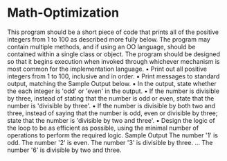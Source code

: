 # Math-Optimization
This program should be a short piece of code that prints all of the positive integers from 1 to 100 as described more fully below. The program may contain multiple methods, and if using an OO language, should be contained within a single class or object. The program should be designed so that it begins execution when invoked through whichever mechanism is most common for the implementation language. ▪ Print out all positive integers from 1 to 100, inclusive and in order. ▪ Print messages to standard output, matching the Sample Output below. ▪ In the output, state whether the each integer is 'odd' or 'even' in the output. ▪ If the number is divisible by three, instead of stating that the number is odd or even, state that the number is 'divisible by three'. ▪ If the number is divisible by both two and three, instead of saying that the number is odd, even or divisible by three; state that the number is 'divisible by two and three'. ▪ Design the logic of the loop to be as efficient as possible, using the minimal number of operations to perform the required logic. Sample Output The number '1' is odd. The number '2' is even. The number '3' is divisible by three. ... The number '6' is divisible by two and three.
